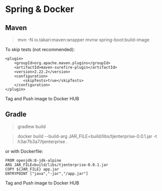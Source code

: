 # Spring & Docker

## Maven
>mvn -N io.takari:maven:wrapper
>mvnw spring-boot:build-image

To skip tests (not recommended): 

	<plugin>
		<groupId>org.apache.maven.plugins</groupId>
		<artifactId>maven-surefire-plugin</artifactId>
		<version>2.22.2</version>
		<configuration>
			<skipTests>true</skipTests>
		</configuration>
	</plugin>

Tag and Push image to Docker HUB

## Gradle
>gradlew build

>docker build --build-arg JAR_FILE=build/libs/tjenterprise-0.0.1.jar -t h3ar7b3a7/tjenterprise .

or with Dockerfile:

	FROM openjdk:8-jdk-alpine
	ARG JAR_FILE=build/libs/tjenterprise-0.0.1.jar
	COPY ${JAR_FILE} app.jar
	ENTRYPOINT ["java","-jar","/app.jar"]

Tag and Push image to Docker HUB

